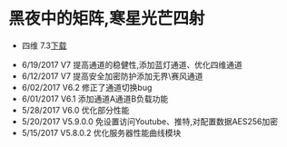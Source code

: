 # 黑夜中的矩阵,寒星光芒四射

* 四维 7.3[下载](https://squidproxy.github.io/)

- 6/19/2017 V7 提高通道的稳健性,添加蓝灯通道、优化四维通道
- 6/12/2017 V7 提高安全加密防护添加无界\赛风通道
- 6/02/2017 V6.2 修正了通道切换bug
- 6/01/2017 V6.1 添加通道A通道B负载功能
- 5/28/2017 V6.0 优化部分性能
- 5/20/2017 V5.9.0.0 免设置访问Youtube、推特,对配置数据AES256加密
- 5/15/2017 V5.8.0.2 优化服务器性能曲线模块
